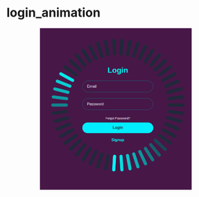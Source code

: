 # login_animation
<p align="center">
  <img src="./img/login.png" width="350" title="hover text">
</p>